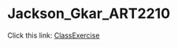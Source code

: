 # Jackson_Gkar_ART2210
Click this link: [ClassExercise](https://gmanski504.github.io/Jackson_Gkar_ART2210/ClassExercise_JackSept182019/JackSept182019-1.html)
